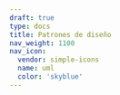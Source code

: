 ```yaml
---
draft: true
type: docs
title: Patrones de diseño
nav_weight: 1100
nav_icon:
  vendor: simple-icons
  name: uml
  color: 'skyblue'
---
```

